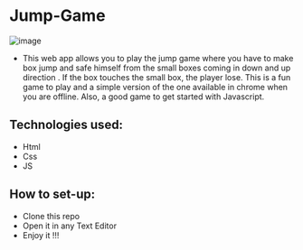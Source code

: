 # Jump-Game

![image](https://user-images.githubusercontent.com/64858573/124364202-8bc5d700-dc5d-11eb-94df-5aa4311c1a63.png)

- This web app allows you to play the jump game where you have to make box jump and safe himself from the small boxes coming in down and up direction . If the box touches the small box, the player lose. This is a fun game to play and a simple version of the one available in chrome when you are offline. Also, a good game to get started with Javascript.

## Technologies used:

- Html
- Css
- JS

## How to set-up:

- Clone this repo
- Open it in any Text Editor
- Enjoy it !!!
